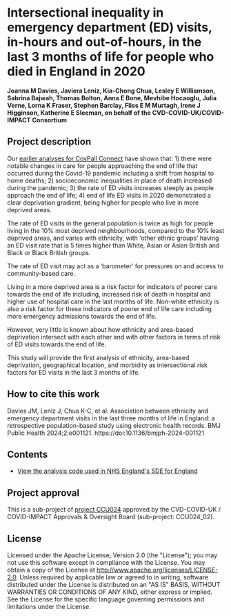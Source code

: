 # Intersectional inequality in emergency department (ED) visits, in-hours and out-of-hours, in the last 3 months of life for people who died in England in 2020

**Joanna M Davies, Javiera Leniz, Kia-Chong Chua, Lesley E Williamson, Sabrina Bajwah, Thomas Bolton, Anna E Bone, Mevhibe Hocaoglu, Julia Verne, Lorna K Fraser, Stephen Barclay, Fliss E M Murtagh, Irene J Higginson, Katherine E Sleeman, on behalf of the CVD-COVID-UK/COVID-IMPACT Consortium**

## Project description

Our [earlier analyses for CovPall Connect](https://github.com/BHFDSC/CCU024_01) have shown that: 1) there were notable changes in care for people approaching the end of life that occurred during the Covid-19 pandemic including a shift from hospital to home deaths; 2) socioeconomic inequalities in place of death increased during the pandemic; 3) the rate of ED visits increases steeply as people approach the end of life; 4) end of life ED visits in 2020 demonstrated a clear deprivation gradient, being higher for people who live in more deprived areas.

The rate of ED visits in the general population is twice as high for people living in the 10% most deprived neighbourhoods, compared to the 10% least deprived areas, and varies with ethnicity, with ‘other ethnic groups’ having an ED visit rate that is 5 times higher than White, Asian or Asian British and Black or Black British groups.

The rate of ED visit may act as a ‘barometer’ for pressures on and access to community-based care.

Living in a more deprived area is a risk factor for indicators of poorer care towards the end of life including, increased risk of death in hospital and higher use of hospital care in the last months of life. Non-white ethnicity is also a risk factor for these indicators of poorer end of life care including more emergency admissions towards the end of life. 

However, very little is known about how ethnicity and area-based deprivation intersect with each other and with other factors in terms of risk of ED visits towards the end of life.

This study will provide the first analysis of ethnicity, area-based deprivation, geographical location, and morbidity as intersectional risk factors for ED visits in the last 3 months of life.

## How to cite this work

Davies JM, Leniz J, Chua K-C, et al. Association between ethnicity and emergency department visits in the last three months of life in England: a retrospective population-based study using electronic health records. BMJ Public Health
2024;2:e001121. https://doi:10.1136/bmjph-2024-001121

## Contents

* [View the analysis code used in NHS England's SDE for England](https://github.com/BHFDSC/CCU024_02/tree/main/code)

## Project approval

This is a sub-project of [project CCU024](https://github.com/BHFDSC/CCU024) approved by the CVD-COVID-UK / COVID-IMPACT Approvals & Oversight Board (sub-project: CCU024_02).

## License

Licensed under the Apache License, Version 2.0 (the "License"); you may not use this software except in compliance with the License. You may obtain a copy of the License at http://www.apache.org/licenses/LICENSE-2.0. Unless required by applicable law or agreed to in writing, software distributed under the License is distributed on an "AS IS" BASIS, WITHOUT WARRANTIES OR CONDITIONS OF ANY KIND, either express or implied. See the License for the specific language governing permissions and limitations under the License.
